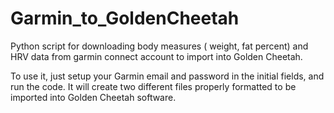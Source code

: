 # Garmin_to_GoldenCheetah

Python script for downloading body measures ( weight, fat percent) and HRV data from garmin connect account to import into Golden Cheetah.

To use it, just setup your Garmin email and password in the initial fields, and run the code. It will create two different files properly formatted to be imported into Golden Cheetah software.
